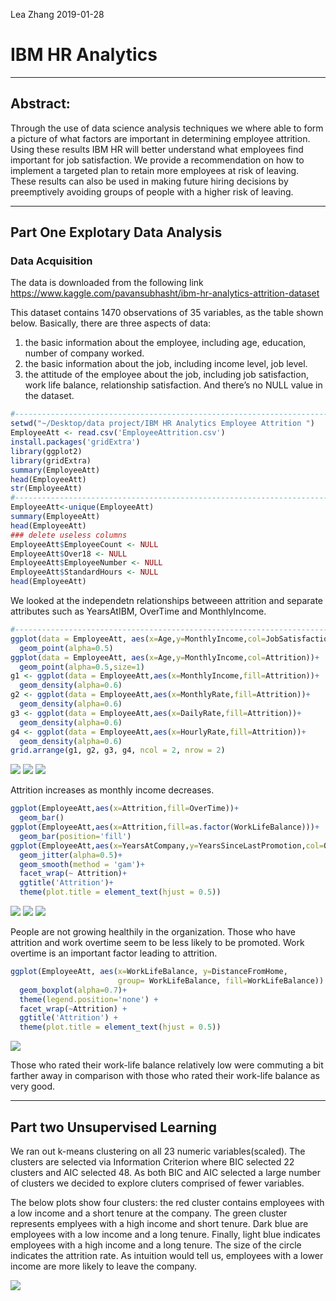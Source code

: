 Lea Zhang
2019-01-28

IBM HR Analytics
======================

------------------------------------------------------------------------

Abstract:
---------
Through the use of data science analysis techniques we where able to form a picture of 
what factors are important in determining employee attrition. Using these results IBM HR will
better understand what employees find important for job satisfaction. We provide a recommendation 
on how to implement a targeted plan to retain more employees at risk of leaving. These results 
can also be used in making future hiring decisions by preemptively avoiding groups of people with 
a higher risk of leaving. 

------------------------------------------------------------------------

Part One Explotary Data Analysis
------------------------------------------------------

### Data Acquisition

The data is downloaded from the following link <https://www.kaggle.com/pavansubhasht/ibm-hr-analytics-attrition-dataset>

This dataset contains 1470 observations of 35 variables, as the table shown below. Basically, there are three aspects of data: 
1) the basic information about the employee, including age, education, number of company worked.
2) the basic information about the job, including income level, job level.
3) the attitude of the employee about the job, including job satisfaction, work life balance, relationship satisfaction.
And there’s no NULL value in the dataset.

``` r
#---------------------------------------------------------------------- View Data
setwd("~/Desktop/data project/IBM HR Analytics Employee Attrition ")
EmployeeAtt <- read.csv('EmployeeAttrition.csv')
install.packages('gridExtra')
library(ggplot2)
library(gridExtra)
summary(EmployeeAtt)
head(EmployeeAtt)
str(EmployeeAtt)
#----------------------------------------------------------------------------------------- Data Cleansing
EmployeeAtt<-unique(EmployeeAtt)
summary(EmployeeAtt)
head(EmployeeAtt)
### delete useless columns 
EmployeeAtt$EmployeeCount <- NULL
EmployeeAtt$Over18 <- NULL
EmployeeAtt$EmployeeNumber <- NULL
EmployeeAtt$StandardHours <- NULL
head(EmployeeAtt)
```
We looked at the independetn relationships betweeen attrition and separate attributes such as YearsAtIBM,
OverTime and MonthlyIncome.
```r
#----------------------------------------------------------------------------------------- Exploratory Data Analysis
ggplot(data = EmployeeAtt, aes(x=Age,y=MonthlyIncome,col=JobSatisfaction))+
  geom_point(alpha=0.5)
ggplot(data = EmployeeAtt, aes(x=Age,y=MonthlyIncome,col=Attrition))+
  geom_point(alpha=0.5,size=1)  
g1 <- ggplot(data = EmployeeAtt,aes(x=MonthlyIncome,fill=Attrition))+
  geom_density(alpha=0.6)
g2 <- ggplot(data = EmployeeAtt,aes(x=MonthlyRate,fill=Attrition))+
  geom_density(alpha=0.6)
g3 <- ggplot(data = EmployeeAtt,aes(x=DailyRate,fill=Attrition))+
  geom_density(alpha=0.6)
g4 <- ggplot(data = EmployeeAtt,aes(x=HourlyRate,fill=Attrition))+
  geom_density(alpha=0.6)
grid.arrange(g1, g2, g3, g4, ncol = 2, nrow = 2)
```
![](https://user-images.githubusercontent.com/37298254/51882358-a2f59180-234c-11e9-9490-493267b7c1c4.jpeg)
![](https://user-images.githubusercontent.com/37298254/51882362-a426be80-234c-11e9-99f3-ec7f52060962.jpeg)
![](https://user-images.githubusercontent.com/37298254/51882367-a5f08200-234c-11e9-8e6b-ee5dd8354ab1.jpeg)

Attrition increases as monthly income decreases.

```r
ggplot(EmployeeAtt,aes(x=Attrition,fill=OverTime))+
  geom_bar()
ggplot(EmployeeAtt,aes(x=Attrition,fill=as.factor(WorkLifeBalance)))+
  geom_bar(position='fill')
ggplot(EmployeeAtt,aes(x=YearsAtCompany,y=YearsSinceLastPromotion,col=OverTime))+
  geom_jitter(alpha=0.5)+
  geom_smooth(method = 'gam')+
  facet_wrap(~ Attrition)+ 
  ggtitle('Attrition')+
  theme(plot.title = element_text(hjust = 0.5))
  ```
![](https://user-images.githubusercontent.com/37298254/51882822-45fadb00-234e-11e9-87cf-c7fcc958b966.png)
![](https://user-images.githubusercontent.com/37298254/51882823-472c0800-234e-11e9-9ad9-c48135535540.png)
![](https://user-images.githubusercontent.com/37298254/51882825-4a26f880-234e-11e9-9889-dc76a5c74f0a.png)

People are not growing healthily in the organization. Those who have attrition and work overtime seem to be less likely to be promoted. Work overtime is an important factor leading to attrition. 

```r
ggplot(EmployeeAtt, aes(x=WorkLifeBalance, y=DistanceFromHome, 
                        group= WorkLifeBalance, fill=WorkLifeBalance)) +
  geom_boxplot(alpha=0.7)+
  theme(legend.position='none') +
  facet_wrap(~Attrition) +
  ggtitle('Attrition') +
  theme(plot.title = element_text(hjust = 0.5))  
 ```
 
![](https://user-images.githubusercontent.com/37298254/51882830-50b57000-234e-11e9-9e30-9bfcb9e753bb.png)

Those who rated their work-life balance relatively low were commuting a bit farther away in comparison with those who rated their work-life balance as very good.

------------------------------------------------------------------------

Part two Unsupervised Learning
-----------------------------------
  
We ran out k-means clustering on all 23 numeric variables(scaled). The clusters are selected via Information Criterion where 
BIC selected 22 clusters and AIC selected 48. As both BIC and AIC selected a large number of clusters we decided to explore cluters comprised of fewer variables.

The below plots show four clusters: the red cluster contains employees with a low income and a short tenure at the company. 
The green cluster represents emplyees with a high income and short tenure. Dark blue are employees with a low income and a long tenure. Finally, light blue indicates employees with a high income and a long tenure. The size of the circle indicates the attrition rate. As intuition would tell us, employees with a lower income are more likely to leave the company.

![](https://user-images.githubusercontent.com/37298254/51883886-f10d9380-2352-11e9-8707-a6bcfd7f2a53.png)
  
